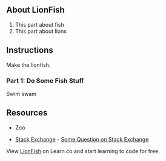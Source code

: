 ## About LionFish

1. This part about fish
2. This part about lions

## Instructions

Make the lionfish.

### Part 1: Do Some Fish Stuff
Swim swam

## Resources
- Zoo
* [Stack Exchange](http://www.stackexchange.com) - [Some Question on Stack Exchange](http://www.stackexchange.com/questions/123)

<p class='util--hide'>View <a href='https://learn.co/lessons/lionfish'>LionFish</a> on Learn.co and start learning to code for free.</p>

